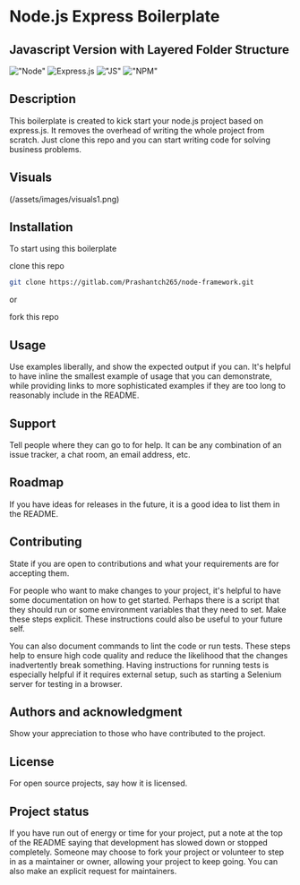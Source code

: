 # Node.js Express Boilerplate
## Javascript Version with Layered Folder Structure

!["Node"](https://img.shields.io/badge/Node.js-43853D?style=for-the-badge&logo=node.js&logoColor=white)
![Express.js](https://img.shields.io/badge/express.js-%23404d59.svg?style=for-the-badge&logo=express&logoColor=%2361DAFB)
!["JS"](https://img.shields.io/badge/JavaScript-F7DF1E?style=for-the-badge&logo=javascript&logoColor=black)
!["NPM"](https://img.shields.io/badge/NPM-CB3837?style=for-the-badge&logo=npm&logoColor=white)
## Description
This boilerplate is created to kick start your node.js project based on express.js. It removes the overhead of writing the whole project from scratch. Just clone this repo and you can start writing code for solving business problems.

## Visuals
(/assets/images/visuals1.png)

## Installation
To start using this boilerplate

clone this repo

```bash
git clone https://gitlab.com/Prashantch265/node-framework.git
```
or

fork this repo


## Usage
Use examples liberally, and show the expected output if you can. It's helpful to have inline the smallest example of usage that you can demonstrate, while providing links to more sophisticated examples if they are too long to reasonably include in the README.

## Support
Tell people where they can go to for help. It can be any combination of an issue tracker, a chat room, an email address, etc.

## Roadmap
If you have ideas for releases in the future, it is a good idea to list them in the README.

## Contributing
State if you are open to contributions and what your requirements are for accepting them.

For people who want to make changes to your project, it's helpful to have some documentation on how to get started. Perhaps there is a script that they should run or some environment variables that they need to set. Make these steps explicit. These instructions could also be useful to your future self.

You can also document commands to lint the code or run tests. These steps help to ensure high code quality and reduce the likelihood that the changes inadvertently break something. Having instructions for running tests is especially helpful if it requires external setup, such as starting a Selenium server for testing in a browser.

## Authors and acknowledgment
Show your appreciation to those who have contributed to the project.

## License
For open source projects, say how it is licensed.

## Project status
If you have run out of energy or time for your project, put a note at the top of the README saying that development has slowed down or stopped completely. Someone may choose to fork your project or volunteer to step in as a maintainer or owner, allowing your project to keep going. You can also make an explicit request for maintainers.




